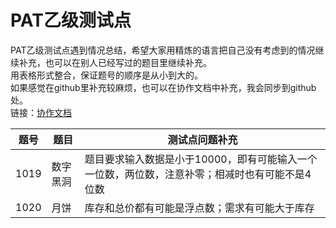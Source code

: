 # PAT乙级测试点
PAT乙级测试点遇到情况总结，希望大家用精炼的语言把自己没有考虑到的情况继续补充，也可以在别人已经写过的题目里继续补充。
<br>
用表格形式整合，保证题号的顺序是从小到大的。
<br>
如果感觉在github里补充较麻烦，也可以在协作文档中补充，我会同步到github处。
<br>
链接：<a href="https://www.jianshu.com/u/1f5ac0cf6a8b" target="_blank">协作文档</a>

题号|题目|测试点问题补充
-|-|-
1019|数字黑洞|题目要求输入数据是小于10000，即有可能输入一个一位数，两位数，注意补零；相减时也有可能不是4位数
1020|月饼|库存和总价都有可能是浮点数；需求有可能大于库存
